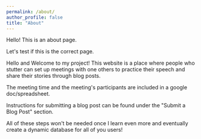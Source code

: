 ```yaml
---
permalink: /about/
author_profile: false
title: "About"
---
```


Hello! This is an about page.

Let's test if this is the correct page.

Hello and Welcome to my project! This website is a place where people who stutter can set up meetings with one others to practice their speech and share their stories through blog posts.

 
The meeting time and the meeting's participants are included in a google doc/spreadsheet.


Instructions for submitting a blog post can be found under the "Submit a Blog Post" section.


All of these steps won't be needed once I learn even more and eventually create a dynamic database for all of you users!

